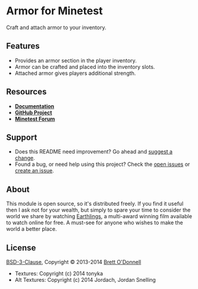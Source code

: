 # Armor for Minetest

Craft and attach armor to your inventory.


## Features

- Provides an armor section in the player inventory.
- Armor can be crafted and placed into the inventory slots.
- Attached armor gives players additional strength.


## Resources

- **[Documentation](http://cornernote.github.io/minetest-armor)**
- **[GitHub Project](https://github.com/cornernote/minetest-armor)**
- **[Minetest Forum](https://forum.minetest.net/viewtopic.php?id=3099)**

## Support

- Does this README need improvement?  Go ahead and [suggest a change](https://github.com/cornernote/minetest-armor/edit/master/README.md).
- Found a bug, or need help using this project?  Check the [open issues](https://github.com/cornernote/minetest-armor/issues) or [create an issue](https://github.com/cornernote/minetest-armor/issues/new).


## About

This module is open source, so it's distributed freely. If you find it useful then I ask not for your wealth, but simply to spare your time to consider the world we share by watching [Earthlings](http://earthlings.com/), a multi-award winning film available to watch online for free. A must-see for anyone who wishes to make the world a better place.


## License

[BSD-3-Clause](https://raw.github.com/cornernote/minetest-armor/master/LICENSE), Copyright © 2013-2014 [Brett O'Donnell](http://cornernote.github.io/)

- Textures: Copyright (c) 2014 tonyka
- Alt Textures: Copyright (c) 2014 Jordach, Jordan Snelling
